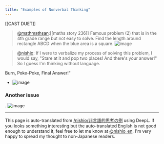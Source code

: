 ```yaml
---
title: "Examples of Nonverbal Thinking"
---
```


[[CAST DUET]]

> [@mathmathsan](https://twitter.com/mathmathsan/status/1508919426900443148):[[maths story 236]] Famous problem (2) that is in the 4th grade range but not easy to solve.
> Find the length around rectangle ABCD when the blue area is a square.
>  ![image](https://gyazo.com/edfbb899e71aff51e69565280a1a7ba5/thumb/1000)


> [@nishio](https://twitter.com/nishio/status/1509184440425381889?s=21&t=DaVFC2Xy68NGUtjXz9sWQw): If I were to verbalize my process of solving this problem, I would say, "Stare at it and pop two places! And there's your answer!" So I guess I'm thinking without language.

Burn, Poke-Poke, Final Answer!"
- ![image](https://gyazo.com/707c81a7cae58c540436963bed069c04/thumb/1000)


### Another issue
.
![image](https://gyazo.com/ff7f0182280fa44687f9dc20d79af756/thumb/1000)


---
This page is auto-translated from [/nishio/非言語的思考の例](https://scrapbox.io/nishio/非言語的思考の例) using DeepL. If you looks something interesting but the auto-translated English is not good enough to understand it, feel free to let me know at [@nishio_en](https://twitter.com/nishio_en). I'm very happy to spread my thought to non-Japanese readers.